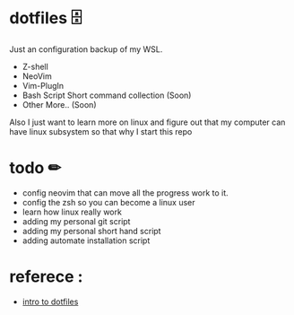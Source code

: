 # dotfiles 🗄
Just an configuration backup of my WSL.
- Z-shell
- NeoVim
- Vim-PlugIn
- Bash Script Short command collection (Soon)
- Other More.. (Soon)

Also I just want to learn more on linux and figure out that my computer can have linux subsystem so that why I start this repo

# todo ✏
- config neovim that can move all the progress work to it.
- config the zsh so you can become a linux user
- learn how linux really work
- adding my personal git script
- adding my personal short hand script
- adding automate installation script

# referece :

- [intro to dotfiles](https://dev.to/jogendra/intro-to-dotfiles-4bb8)
